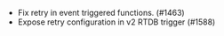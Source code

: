 - Fix retry in event triggered functions. (#1463)
- Expose retry configuration in v2 RTDB trigger (#1588)
